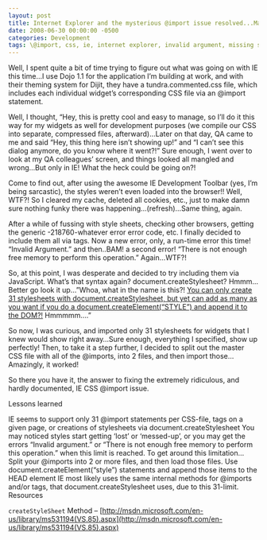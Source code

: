 ```yaml
---
layout: post
title: Internet Explorer and the mysterious @import issue resolved...Maybe?
date: 2008-06-30 00:00:00 -0500
categories: Development
tags: \@import, css, ie, internet explorer, invalid argument, missing styles
---
```

Well, I spent quite a bit of time trying to figure out what was going on with IE this time…I use Dojo 1.1 for the application I’m building at work, and with their theming system for Dijit, they have a tundra.commented.css file, which includes each individual widget’s corresponding CSS file via an @import statement.

Well, I thought, “Hey, this is pretty cool and easy to manage, so I’ll do it this way for my widgets as well for development purposes (we compile our CSS into separate, compressed files, afterward)…Later on that day, QA came to me and said “Hey, this thing here isn’t showing up!” and “I can’t see this dialog anymore, do you know where it went?!” Sure enough, I went over to look at my QA colleagues’ screen, and things looked all mangled and wrong…But only in IE! What the heck could be going on?!

Come to find out, after using the awesome IE Development Toolbar (yes, I’m being sarcastic), the styles weren’t even loaded into the browser!! Well, WTF?! So I cleared my cache, deleted all cookies, etc., just to make damn sure nothing funky there was happening…(refresh)…Same thing, again.

After a while of fussing with style sheets, checking other browsers, getting the generic -218760-whatever error error code, etc. I finally decided to include them all via <link> tags. Now a new error, only, a run-time error this time! “Invalid Argument.” and then..BAM! a second error! “There is not enough free memory to perform this operation.” Again…WTF?!

So, at this point, I was desperate and decided to try including them via JavaScript. What’s that syntax again? document.createStylesheet? Hmmm…Better go look it up…”Whoa, what in the name is this?! [You can only create 31 stylesheets with document.createStylesheet, but yet can add as many as you want if you do a document.createElement(“STYLE”) and append it to the DOM?!](http://msdn.microsoft.com/en-us/library/ms531194(VS.85).aspx) Hmmmmm….”

So now, I was curious, and imported only 31 stylesheets for widgets that I knew would show right away…Sure enough, everything I specified, show up perfectly! Then, to take it a step further, I decided to split out the master CSS file with all of the @imports, into 2 files, and then import those…Amazingly, it worked!

So there you have it, the answer to fixing the extremely ridiculous, and hardly documented, IE CSS @import issue.

Lessons learned

IE seems to support only 31 @import statements per CSS-file, <link></link> tags on a given page, or creations of stylesheets via document.createStylesheet
You may noticed styles start getting ‘lost’ or ‘messed-up’, or you may get the errors “Invalid argument.” or “There is not enough free memory to perform this operation.” when this limit is reached.
To get around this limitation…
Split your @imports into 2 or more files, and then load those files.
Use document.createElement(“style”) statements and append those items to the HEAD element
IE most likely uses the same internal methods for @imports and/or <link></link> tags, that document.createStylesheet uses, due to this 31-limit.
Resources

`createStyleSheet` Method – [http://msdn.microsoft.com/en-us/library/ms531194(VS.85).aspx](http://msdn.microsoft.com/en-us/library/ms531194(VS.85).aspx)
